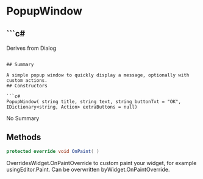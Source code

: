 # PopupWindow

## ```c#
Derives from Dialog
```

## Summary

A simple popup window to quickly display a message, optionally with custom actions.
## Constructors

```c#
PopupWindow( string title, string text, string buttonTxt = "OK", IDictionary<string, Action> extraButtons = null) 
```
No Summary
## Methods

```c#
protected override void OnPaint( ) 
```
OverridesWidget.OnPaintOverride to custom paint your widget, for example usingEditor.Paint. Can be overwritten byWidget.OnPaintOverride.
